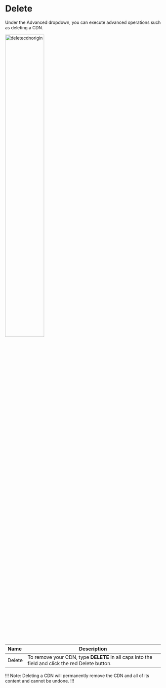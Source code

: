 # Delete

Under the Advanced dropdown, you can execute advanced operations such as deleting a CDN. 

<img src="/static/images/deletecdnorigin.jpg" alt="deletecdnorigin" style="width: 50%; display: block"></a>

**Name** | **Description** 
:--- | ---
Delete | To remove your CDN, type **DELETE** in all caps into the field and click the red Delete button.

!!! Note:
Deleting a CDN will permanently remove the CDN and all of its content and cannot be undone.
!!!





